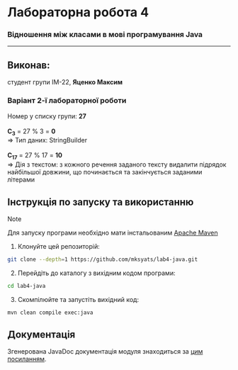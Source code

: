 # Лабораторна робота 4
### Відношення між класами в мові програмування Java

---

## Виконав:
студент групи ІМ-22, **Яценко Максим**

### Варіант 2-ї лабораторної роботи
Номер у списку групи: **27**\
\
**C<sub>3</sub>** = 27 % 3 = **0**\
=> Тип даних: StringBuilder\
\
**C<sub>17</sub>** = 27 % 17 = **10**\
=> Дія з текстом: з кожного речення заданого тексту видалити підрядок найбільшої довжини, що починається та закінчується заданими літерами

## Інструкція по запуску та використанню
> [!NOTE]
> Для запуску програми необхідно мати інстальованим [Apache Maven](https://maven.apache.org/download.cgi)

1. Клонуйте цей репозиторій:
```bash
git clone --depth=1 https://github.com/mksyats/lab4-java.git
```

2. Перейдіть до каталогу з вихідним кодом програми:
```bash
cd lab4-java
```

3. Скомпілюйте та запустіть вихідний код:
```bash
mvn clean compile exec:java
```

## Документація
Згенерована JavaDoc документація модуля знаходиться за [цим посиланням](https://mksyats.github.io/lab4-java/docs).
